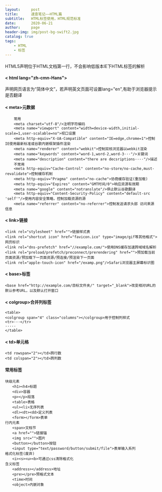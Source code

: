 ```yaml
---
layout:     post
title:      速查笔记——HTML篇
subtitle:   HTML标签使用，HTML规范标准
date:       2020-06-21
author:     page
header-img: img/post-bg-swift2.jpg
catalog: true
tags:
    - HTML
    - 标签
---
```



#### <!DOCTYPE html>
HTML5声明位于HTML文档第一行，不会影响低版本IE下HTML标签的解析  
#### < html lang="zh-cmn-Hans">
声明网页语言为“简体中文”，若声明英文页面可设置lang="en",有助于浏览器提示是否翻译
#### < meta>元数据
```
    常用
    <meta charset="utf-8"/>注明字符编码
    <meta name="viewport" content="width=device-width,initial-scale=1,user-scalable=no">视口设置
    <meta http-equiv="X-UA-Compatible" content="IE=edge,chrome=1">控制IE使用最新标准或谷歌内嵌框架插件渲染
    <meta name="renderer" content="webkit">控制双核浏览器以webkit渲染
    <meta name="keywords" content="word-1,word-2,word-3···"/>关键词
    <meta name="description" content="there are decsriptions····"/>描述
    不常用
    <meta http-equiv="Cache-Control" content="no-store/no-cache,must-revalidate">控制缓存机制
    <meta http-equiv="Pragma" content="no-cache">协商缓存验证(重加载)
    <meta http-equiv="Expires" content="GMT时间/0">响应资源有效期
    <meta name="google" content="notranslate"/>停止默认谷歌翻译  
    <meta http-equiv="Content-Security-Policy" content="default-src 'self'"/>使用内容安全策略，控制加载资源的源
    <meta name="referrer" content="no-referrer">控制发送请求头部 访问来源信息
```
#### < link>链接
    <link rel="stylesheet" href="">链接样式表
    <link rel="shortcut icon" href="favicon.ico" type="image/gif等其他格式">网页标识
    <link rel="dns-prefetch" href="//example.com/">使用DNS缓存加速跨域域名解析
    <link rel="preload/prefetch/preconnect/prerendering" href="">预加载当前页面资源/预加载下一页面资源/预连接/预渲染下一页面
    <link rel="apple-touch-icon" href="/examp.png"/>Safari浏览器主屏幕标识图
#### < base>标签
    <base href="http://example.com/目标文件夹/" target="_blank">改变相对URL的默认参考URL，以及默认打开窗口
#### < colgroup>合并列标签
    <table>
    <colgroup span="4" class="columns"></colgroup>用于控制列样式
    <tr>···</tr>
    ·····
    </table>
#### < td>单元格
    <td rowspan="2"></td>跨行数
    <td colspan="2"></td>跨列数
#### 常用标签
    块级元素
    　　<h1><h4>标题
    　　<div>容器
    　　<p></p>段落
    　　<table>表格
    　　<ul><li>无序列表
    　　<dl><dt><dd>定义列表
    　　<form></form>表单
    行内元素
    　　<span>文档节
    　　<a href="">链接锚
    　　<img src="">图片
    　　<button></button>按钮
    　　<input type="text/password/button/submit/file">表单输入系列
    格式化标签(废弃)
    　　<i><s><u><b>可通过css清除格式化
    含义标签
    　　<address></address>地址
    　　<pre></pre>预格式文本
    　　<time>时间
    　　<object>内嵌对象






